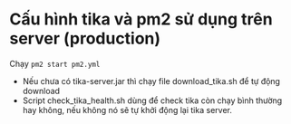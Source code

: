 # Cấu hình tika và pm2 sử dụng trên server (production)

Chạy `pm2 start pm2.yml`

- Nếu chưa có tika-server.jar thì chạy file download_tika.sh để tự động download
- Script check_tika_health.sh dùng để check tika còn chạy bình thường hay không, nếu không nó sẽ tự khởi động lại tika server.
